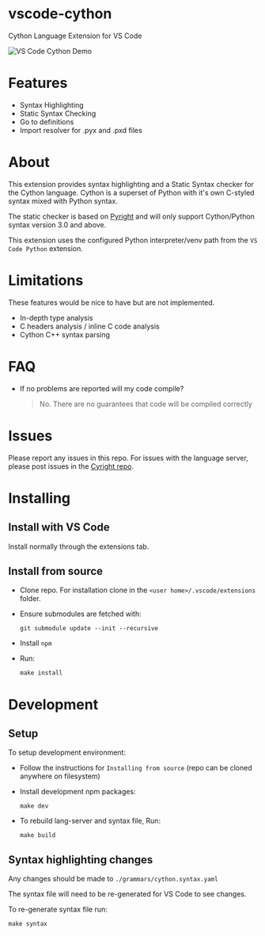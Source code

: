 # vscode-cython

Cython Language Extension for VS Code

![VS Code Cython Demo](https://github.com/ktnrg45/vs-code-cython/raw/master/assets/demo.gif)

# Features

- Syntax Highlighting
- Static Syntax Checking
- Go to definitions
- Import resolver for .pyx and .pxd files

# About

This extension provides syntax highlighting and a Static Syntax checker for the Cython language.
Cython is a superset of Python with it's own C-styled syntax mixed with Python syntax.

The static checker is based on [Pyright](https://github.com/microsoft/pyright) and will only support Cython/Python syntax version 3.0 and above.

This extension uses the configured Python interpreter/venv path from the `VS Code Python` extension.

# Limitations

These features would be nice to have but are not implemented.

- In-depth type analysis
- C headers analysis / inline C code analysis
- Cython C++ syntax parsing

# FAQ

- If no problems are reported will my code compile?

  > No. There are no guarantees that code will be compiled correctly

# Issues

Please report any issues in this repo. For issues with the language server, please post issues in the [Cyright repo](https://github.com/ktnrg45/cyright).

# Installing

## Install with VS Code

Install normally through the extensions tab.

## Install from source

- Clone repo. For installation clone in the `<user home>/.vscode/extensions` folder.

- Ensure submodules are fetched with:

  ```
  git submodule update --init --recursive

  ```

- Install `npm`
- Run:
  ```
  make install
  ```

# Development

## Setup

To setup development environment:

- Follow the instructions for `Installing from source` (repo can be cloned anywhere on filesystem)

- Install development npm packages:

  ```
  make dev
  ```

- To rebuild lang-server and syntax file, Run:

  ```
  make build
  ```

## Syntax highlighting changes

Any changes should be made to `./grammars/cython.syntax.yaml`

The syntax file will need to be re-generated for VS Code to see changes.

To re-generate syntax file run:

```
make syntax
```
